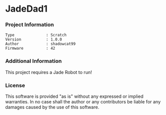JadeDad1
================



### Project Information
```
Type              : Scratch
Version           : 1.0.0
Author            : shadowcat99
Firmware          : 42
```

### Additional Information
This project requires a Jade Robot to run!

### License
This software is provided "as is" without any expressed or implied warranties.  In no case shall the author or any contributors be liable for any damages caused by the use of this software.

